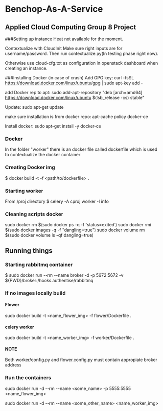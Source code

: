 # Benchop-As-A-Service

## Applied Cloud Computing Group 8 Project

###Setting up instance
Heat not available for the moment.

Contextualize with CloudInit
Make sure right inputs are for username/password.
Then run contextualize.py(In testing phase right now).

Otherwise use cloud-cfg.txt as configuration in openstack dashboard when creating an instance.


###Installing Docker (in case of crash)
Add GPG key:
curl -fsSL https://download.docker.com/linux/ubuntu/gpg | sudo apt-key add -

add Docker rep to apt:
sudo add-apt-repository "deb [arch=amd64] https://download.docker.com/linux/ubuntu $(lsb_release -cs) stable"

Update:
sudo apt-get update

make sure installation is from docker repo:
apt-cache policy docker-ce

Install docker:
sudo apt-get install -y docker-ce

### Docker
In the folder "worker" there is an docker file called dockerfile which is used to contextualize the docker container
### Creating Docker img
$ docker build -t <name> -f <path/to/dockerfile> .

### Starting worker
From /proj directory
$ celery -A cproj worker -l info


### Cleaning scripts docker
sudo docker rm $(sudo docker ps -q -f 'status=exited')
sudo docker rmi $(sudo docker images -q -f "dangling=true")
sudo docker volume rm $(sudo docker volume ls -qf dangling=true)

## Running things
### Starting rabbitmq container
$ sudo docker run --rm --name broker -d  -p 5672:5672 -v ${PWD}/broker:/hooks authentise/rabbitmq

### If no images locally build

#### Flower
sudo docker build -t <name_flower_img> -f flower/Dockerfile .
#### celery worker
sudo docker build -t <name_worker_img> -f worker/Dockerfile .
#### NOTE
Both worker/config.py and flower.config.py must contain appropiate broker address

### Run the containers
sudo docker run -d --rm --name <some_name> -p 5555:5555 <name_flower_img>

sudo docker run -d --rm --name <some_other_name> <name_worker_img>
